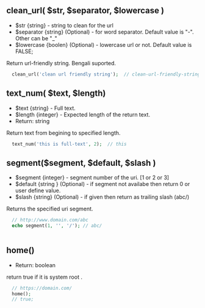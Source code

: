 
## clean_url( $str, $separator, $lowercase ) 
 * $str {string} - string to clean for the url
 * $separator {string} (Optional) - for word separator. Default value is "-". Other can be "_"
 * $lowercase {boolen} (Optional) - lowercase url or not. Default value is FALSE; 

Return url-friendly string. Bengali suported.

```php
  clean_url('clean url friendly string');  // clean-url-friendly-string 
``` 


## text_num( $text, $length) 
 * $text {string} - Full text.
 * $length {integer} - Expected length of the return text.
 * Return: string

Return text from begining to specified length.

```php
  text_num('this is full-text', 2);  // this
``` 
 

## segment($segment, $default, $slash ) 
 * $segment {integer} - segment number of the uri. [1 or 2 or 3]
 * $default {string } (Optional)  - if segment not availabe then return 0 or user define value.
 * $slash {string} (Optional) - if given then return as trailing slash (abc/)

Returns the specified uri segment.

```php
  // http://www.domain.com/abc
  echo segment(1, '', '/'); // abc/
  
``` 


## home() 
 * Return: boolean

return true if it is system root .
  
```php
  // https://domain.com/
  home(); 
  // true;
``` 

  

